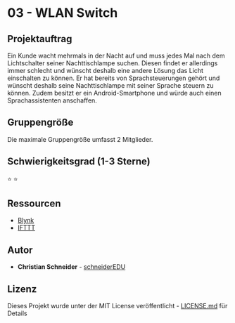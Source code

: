 # 03 - WLAN Switch

## Projektauftrag

Ein Kunde wacht mehrmals in der Nacht auf und muss jedes Mal nach dem Lichtschalter seiner Nachttischlampe suchen. Diesen findet er allerdings immer schlecht und wünscht deshalb eine andere Lösung das Licht einschalten zu können. Er hat bereits von Sprachsteuerungen gehört und wünscht deshalb seine Nachttischlampe mit seiner Sprache steuern zu können. Zudem besitzt er ein Android-Smartphone und würde auch einen Sprachassistenten anschaffen.

## Gruppengröße

Die maximale Gruppengröße umfasst 2 Mitglieder.

## Schwierigkeitsgrad (1-3 Sterne)

:star: :star: 

## Ressourcen

* [Blynk](https://blynk.cc)
* [IFTTT](https://ifttt.com/)


## Autor

* **Christian Schneider** - [schneiderEDU](https://github.com/schneiderEDU)

## Lizenz

Dieses Projekt wurde unter der MIT License veröffentlicht -  [LICENSE.md](LICENSE.md) für Details
